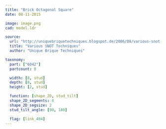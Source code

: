 ```yaml
---
title: "Brick Octagonal Square"
date: 08-11-2015

image: image.png
cad: model.ldr

source:
  url: "http://uniquebriquetechniques.blogspot.de/2006/08/various-snot-techniques.html"
  title: "Various SNOT Techniques"
  author: "Unique Brique Techniques"

taxonomy:
  part: ["6042"]
  partcount: 8

  width: [8, stud]
  depth: [8, stud]
  height: [2, stud]

  function: [shape_2D, stud_tilt]
  shape_2D_segments: 4
  shape_2D_segsize: 2
  stud_tilt_angle: [90, 180]

  flag: [link_404]
---
```

